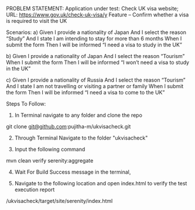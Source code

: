 PROBLEM STATEMENT: 
Application under test: Check UK visa website; URL: https://www.gov.uk/check-uk-visa/y
Feature – Confirm whether a visa is required to visit the UK

Scenarios:
a)  Given I provide a nationality of Japan
    And I select the reason “Study”
    And I state I am intending to stay for more than 6 months
    When I submit the form
    Then I will be informed “I need a visa to study in the UK”
    
b)  Given I provide a nationality of Japan
    And I select the reason “Tourism”
    When I submit the form
    Then I will be informed “I won’t need a visa to study in the UK”
    
c)  Given I provide a nationality of Russia
    And I select the reason “Tourism”
    And I state I am not travelling or visiting a partner or family
    When I submit the form
    Then I will be informed “I need a visa to come to the UK”


Steps To Follow:

1) In Terminal navigate to any folder and clone the repo

git clone git@github.com:pujitha-m/ukvisacheck.git

2) Through Terminal Navigate to the folder "ukvisacheck" 

3) Input the following command

mvn clean verify serenity:aggregate

4) Wait For Build Success message in the terminal,

5) Navigate to the following location and open index.html to verify the test execution report

/ukvisacheck/target/site/serenity/index.html


